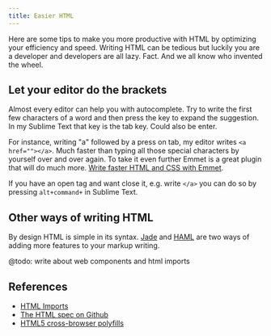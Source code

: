 ```yaml
---
title: Easier HTML
---
```


Here are some tips to make you more productive with HTML by optimizing your efficiency and speed. Writing HTML can be tedious but luckily you are a developer and developers are all lazy. Fact. And we all know who invented the wheel.

## Let your editor do the brackets

Almost every editor can help you with autocomplete. Try to write the first few characters of a word and then press the key to expand the suggestion. In my Sublime Text that key is the tab key. Could also be enter.

For instance, writing "a" followed by a press on tab, my editor writes `<a href=""></a>`. Much faster than typing all those special characters by yourself over and over again. To take it even further Emmet is a great plugin that will do much more. [Write faster HTML and CSS with Emmet](/write-faster-html-css-with-emmet/).

If you have an open tag and want close it, e.g. write `</a>` you can do so by pressing `alt+command+` in Sublime Text.

## Other ways of writing HTML

By design HTML is simple in its syntax. [Jade](http://jade-lang.com/) and <a href="http://haml.info/">HAML</a> are two ways of adding more features to your markup writing.

@todo: write about web components and html imports

## References

- [HTML Imports](http://www.html5rocks.com/en/tutorials/webcomponents/imports/)
- [The HTML spec on Github](https://github.com/w3c/html)
- [HTML5 cross-browser polyfills](https://github.com/Modernizr/Modernizr/wiki/HTML5-Cross-Browser-Polyfills)
